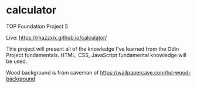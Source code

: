 # calculator
TOP Foundation Project 5

Live: https://rhazzxix.github.io/calculator/

This project will present all of the knowledge I've learned from the 
Odin Project fundamentals. HTML, CSS, JavaScript fundamental knowledge
will be used.

Wood background is from caveman of https://wallpapercave.com/hd-wood-background




